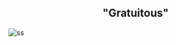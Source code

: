 <h2 align="center">"Gratuitous"</h2>  

![ss](https://github.com/ycatsh/smart-fox/assets/91330011/fbc34a89-b330-4e3a-9dc7-54510b1ecd4e)